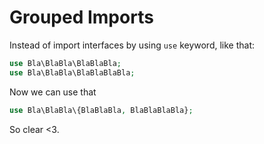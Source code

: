 # Grouped Imports

Instead of import interfaces by using <code>use</code> keyword, like that:
```php
use Bla\BlaBla\BlaBlaBla;
use Bla\BlaBla\BlaBlaBlaBla;
```
Now we can use that
```php
use Bla\BlaBla\{BlaBlaBla, BlaBlaBlaBla};
```
So clear <3.
